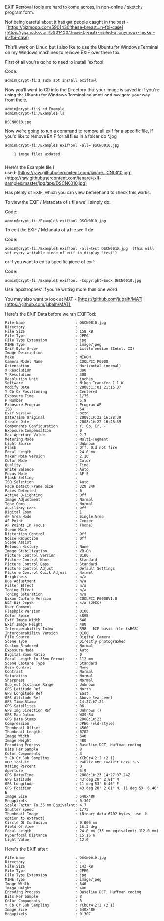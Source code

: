 EXIF Removal tools are hard to come across, in non-online / sketchy program form.  
  
Not being careful about it has got people caught in the past - [https://gizmodo.com/5901430/these-breast...n-fbi-case](https://gizmodo.com/5901430/these-breasts-nailed-anonymous-hacker-in-fbi-case)  
  
This'll work on Linux, but I also like to use the Ubuntu for Windows Terminal on my Windows machines to remove EXIF over there too.  
  
First of all you're going to need to install 'exiftool'  
  

Code:  

`admin@crypt-fi:$ sudo apt install exiftool`

  
Now you'll want to CD into the Directory that your image is saved in if you're using the Ubuntu for Windows Terminal cd /mnt/ and navigate your way from there.  
  


```
admin@crypt-fi:$ cd Example  
admin@crypt-fi:/Example$ ls  
  
DSCN0010.jpg
```

  
Now we're going to run a command to remove all exif for a specific file, if you'd like to remove EXIF for all files in a folder do *.jpg  
  


```
admin@crypt-fi:/Example$ exiftool -all= DSCN0010.jpg  
  
    1 image files updated
    
```

  
  
Here's the Example file I used: [https://raw.githubusercontent.com/ianare...CN0010.jpg](https://raw.githubusercontent.com/ianare/exif-samples/master/jpg/gps/DSCN0010.jpg)  
  
Has plenty of EXIF, which you can view beforehand to check this works.  
  
  
To view the EXIF / Metadata of a file we'll simply do:  
  

Code:  

`admin@crypt-fi:/Example$ exiftool DSCN0010.jpg`

  
To edit the EXIF / Metadata of a file we'll do:  
  

Code:  

`admin@crypt-fi:/Example$ exiftool -all=test DSCN0010.jpg  (This will set every writable piece of exif to display 'test')`

  
or if you want to edit a specific piece of exif:  
  

Code:  

`admin@crypt-fi:/Example$ exiftool -Copyright=Sock DSCN0010.jpg`

  
Use 'apostrophes' if you're writing more than one word.  
  
You may also want to look at MAT - [https://github.com/jubalh/MAT](https://github.com/jubalh/MAT)   
  
Here's the EXIF Data before we ran EXIFTool:  
  

```
File Name                       : DSCN0010.jpg  
Directory                       : .  
File Size                       : 158 kB  
File Type                       : JPEG  
File Type Extension             : jpg  
MIME Type                       : image/jpeg  
Exif Byte Order                 : Little-endian (Intel, II)  
Image Description               :  
Make                            : NIKON  
Camera Model Name               : COOLPIX P6000  
Orientation                     : Horizontal (normal)  
X Resolution                    : 300  
Y Resolution                    : 300  
Resolution Unit                 : inches  
Software                        : Nikon Transfer 1.1 W  
Modify Date                     : 2008:11:01 21:15:07  
Y Cb Cr Positioning             : Centered  
Exposure Time                   : 1/75  
F Number                        : 5.9  
Exposure Program                : Program AE  
ISO                             : 64  
Exif Version                    : 0220  
Date/Time Original              : 2008:10:22 16:28:39  
Create Date                     : 2008:10:22 16:28:39  
Components Configuration        : Y, Cb, Cr, -  
Exposure Compensation           : 0  
Max Aperture Value              : 2.7  
Metering Mode                   : Multi-segment  
Light Source                    : Unknown  
Flash                           : Off, Did not fire  
Focal Length                    : 24.0 mm  
Maker Note Version              : 2.10  
Color Mode                      : Color  
Quality                         : Fine  
White Balance                   : Auto  
Focus Mode                      : AF-S  
Flash Setting                   :  
ISO Selection                   : Auto  
Face Detect Frame Size          : 320 240  
Faces Detected                  : 0  
Active D-Lighting               : Off  
Image Adjustment                : Normal  
Tone Comp                       : Normal  
Auxiliary Lens                  : Off  
Digital Zoom                    : 1  
AF Area Mode                    : Single Area  
AF Point                        : Center  
AF Points In Focus              : (none)  
Scene Mode                      :  
Distortion Control              : Off  
Noise Reduction                 : Off  
Scene Assist                    :  
Retouch History                 : None  
Image Stabilization             : VR-On  
Picture Control Version         : 0100  
Picture Control Name            : Standard  
Picture Control Base            : Standard  
Picture Control Adjust          : Default Settings  
Picture Control Quick Adjust    : Normal  
Brightness                      : n/a  
Hue Adjustment                  : n/a  
Filter Effect                   : n/a  
Toning Effect                   : n/a  
Toning Saturation               : n/a  
Nikon Capture Version           : COOLPIX P6000V1.0  
NEF Bit Depth                   : n/a (JPEG)  
User Comment                    :  
Flashpix Version                : 0100  
Color Space                     : sRGB  
Exif Image Width                : 640  
Exif Image Height               : 480  
Interoperability Index          : R98 - DCF basic file (sRGB)  
Interoperability Version        : 0100  
File Source                     : Digital Camera  
Scene Type                      : Directly photographed  
Custom Rendered                 : Normal  
Exposure Mode                   : Auto  
Digital Zoom Ratio              : 0  
Focal Length In 35mm Format     : 112 mm  
Scene Capture Type              : Standard  
Gain Control                    : None  
Contrast                        : Normal  
Saturation                      : Normal  
Sharpness                       : Normal  
Subject Distance Range          : Unknown  
GPS Latitude Ref                : North  
GPS Longitude Ref               : East  
GPS Altitude Ref                : Above Sea Level  
GPS Time Stamp                  : 14:27:07.24  
GPS Satellites                  : 06  
GPS Img Direction Ref           : Unknown ()  
GPS Map Datum                   : WGS-84  
GPS Date Stamp                  : 2008:10:23  
Compression                     : JPEG (old-style)  
Thumbnail Offset                : 4560  
Thumbnail Length                : 6702  
Image Width                     : 640  
Image Height                    : 480  
Encoding Process                : Baseline DCT, Huffman coding  
Bits Per Sample                 : 8  
Color Components                : 3  
Y Cb Cr Sub Sampling            : YCbCr4:2:2 (2 1)  
XMP Toolkit                     : Public XMP Toolkit Core 3.5  
Rating Percent                  : 0  
Aperture                        : 5.9  
GPS Date/Time                   : 2008:10:23 14:27:07.24Z  
GPS Latitude                    : 43 deg 28' 2.81" N  
GPS Longitude                   : 11 deg 53' 6.46" E  
GPS Position                    : 43 deg 28' 2.81" N, 11 deg 53' 6.46" E  
Image Size                      : 640x480  
Megapixels                      : 0.307  
Scale Factor To 35 mm Equivalent: 4.7  
Shutter Speed                   : 1/75  
Thumbnail Image                 : (Binary data 6702 bytes, use -b option to extract)  
Circle Of Confusion             : 0.006 mm  
Field Of View                   : 18.3 deg  
Focal Length                    : 24.0 mm (35 mm equivalent: 112.0 mm)  
Hyperfocal Distance             : 15.16 m  
Light Value                     : 12.0
```

  
Here's the EXIF after:  
   

```
File Name                       : DSCN0010.jpg  
Directory                       : .  
File Size                       : 143 kB  
File Type                       : JPEG  
File Type Extension             : jpg  
MIME Type                       : image/jpeg  
Image Width                     : 640  
Image Height                    : 480  
Encoding Process                : Baseline DCT, Huffman coding  
Bits Per Sample                 : 8  
Color Components                : 3  
Y Cb Cr Sub Sampling            : YCbCr4:2:2 (2 1)  
Image Size                      : 640x480  
Megapixels                      : 0.307
```

